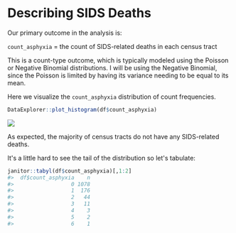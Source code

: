 # Describing SIDS Deaths



Our primary outcome in the analysis is:

`count_asphyxia` = the count of SIDS-related deaths in each census tract

This is a count-type outcome, which is typically modeled using the Poisson or Negative Binomial distributions. I will be using the Negative Binomial, since the Poisson is limited by having its variance needing to be equal to its mean. 

Here we visualize the `count_asphyxia` distribution of count frequencies.


```r
DataExplorer::plot_histogram(df$count_asphyxia)
```

![](03-outcome_distribution_files/figure-epub3/unnamed-chunk-2-1.png)<!-- -->

As expected, the majority of census tracts do not have any SIDS-related deaths.

It's a little hard to see the tail of the distribution so let's tabulate:


```r
janitor::tabyl(df$count_asphyxia)[,1:2]
#>  df$count_asphyxia    n
#>                  0 1078
#>                  1  176
#>                  2   44
#>                  3   11
#>                  4    3
#>                  5    2
#>                  6    1
```
